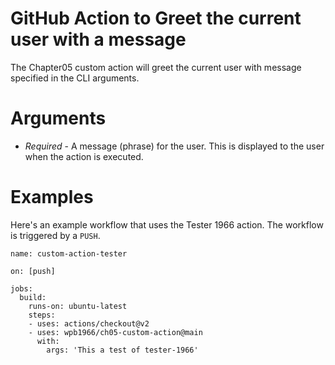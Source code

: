 # GitHub Action to Greet the current user with a message
The Chapter05 custom action will greet the current user with message specified in the CLI arguments.

# Arguments
- _Required_ - A message (phrase) for the user.  This is displayed to the user when the action is executed.

# Examples
Here's an example workflow that uses the Tester 1966 action.  The workflow is triggered by a `PUSH`.

```
name: custom-action-tester

on: [push]

jobs:
  build:
    runs-on: ubuntu-latest
    steps:
    - uses: actions/checkout@v2
    - uses: wpb1966/ch05-custom-action@main
      with:
        args: 'This a test of tester-1966'
```
